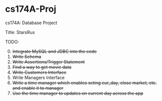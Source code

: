 # cs174A-Proj
cs174A: Database Project

Title: StarsRus

TODO: 

0. ~~Integrate MySQL and JDBC into the code~~
1. ~~Write Schema~~
2. ~~Write Assertions/Trigger Statement~~
3. ~~Find a way to get movie data~~
4. ~~Write Customers Interface~~
5. Write Managers Interface
6. ~~Write a time manager which enables seting cur_day, close market, etc. and enable it to manager~~
7. ~~Use the time manager to updates on current day across the app~~
